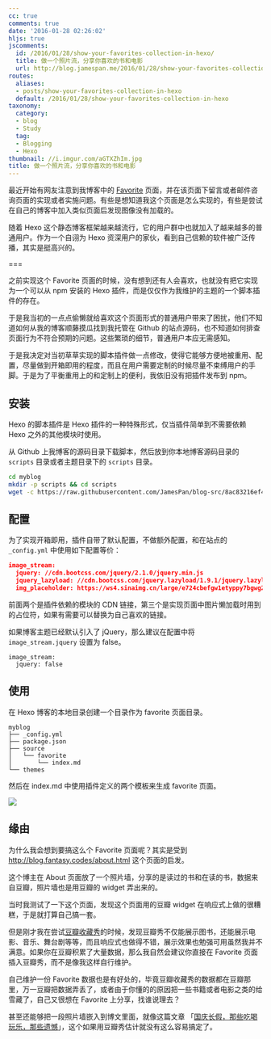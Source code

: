 ```yaml
---
cc: true
comments: true
date: '2016-01-28 02:26:02'
hljs: true
jscomments:
  id: /2016/01/28/show-your-favorites-collection-in-hexo/
  title: 做一个照片流，分享你喜欢的书和电影
  url: http://blog.jamespan.me/2016/01/28/show-your-favorites-collection-in-hexo/
routes:
  aliases:
  - posts/show-your-favorites-collection-in-hexo
  default: /2016/01/28/show-your-favorites-collection-in-hexo
taxonomy:
  category:
  - blog
  - Study
  tag:
  - Blogging
  - Hexo
thumbnail: //i.imgur.com/aGTXZhIm.jpg
title: 做一个照片流，分享你喜欢的书和电影
---
```


最近开始有网友注意到我博客中的 [Favorite][1] 页面，并在该页面下留言或者邮件咨询页面的实现或者实施问题。有些是想知道我这个页面是怎么实现的，有些是尝试在自己的博客中加入类似页面后发现图像没有加载的。

随着 Hexo 这个静态博客框架越来越流行，它的用户群中也就加入了越来越多的普通用户。作为一个自诩为 Hexo 资深用户的家伙，看到自己信赖的软件被广泛传播，其实是挺高兴的。

===

之前实现这个 Favorite 页面的时候，没有想到还有人会喜欢，也就没有把它实现为一个可以从 npm 安装的 Hexo 插件，而是仅仅作为我维护的主题的一个脚本插件的存在。

于是我当初的一点点偷懒就给喜欢这个页面形式的普通用户带来了困扰，他们不知道如何从我的博客顺藤摸瓜找到我托管在 Github 的站点源码，也不知道如何排查页面行为不符合预期的问题。这些繁琐的细节，普通用户本应无需感知。

于是我决定对当初草草实现的脚本插件做一点修改，使得它能够方便地被重用、配置，尽量做到开箱即用的程度，而且在用户需要定制的时候尽量不束缚用户的手脚。于是为了平衡重用上的和定制上的便利，我依旧没有把插件发布到 npm。

## 安装 ##

Hexo 的脚本插件是 Hexo 插件的一种特殊形式，仅当插件简单到不需要依赖 Hexo 之外的其他模块时使用。

从 Github 上我博客的源码目录下载脚本，然后放到你本地博客源码目录的 `scripts` 目录或者主题目录下的 `scripts` 目录。

```bash
cd myblog
mkdir -p scripts && cd scripts
wget -c https://raw.githubusercontent.com/JamesPan/blog-src/8ac83216ef4f2904d326ec7cddcf7adba56d9757/themes/icarus/scripts/image-stream.js
```

## 配置 ##

为了实现开箱即用，插件自带了默认配置，不做额外配置，和在站点的 `_config.yml` 中使用如下配置等价：

```json
image_stream:
  jquery: //cdn.bootcss.com/jquery/2.1.0/jquery.min.js
  jquery_lazyload: //cdn.bootcss.com/jquery.lazyload/1.9.1/jquery.lazyload.min.js
  img_placeholder: https://ws4.sinaimg.cn/large/e724cbefgw1etyppy7bgwg2001001017.gif
```

前面两个是插件依赖的模块的 CDN 链接，第三个是实现页面中图片懒加载时用到的占位符，如果有需要可以替换为自己喜欢的链接。

如果博客主题已经默认引入了 jQuery，那么建议在配置中将 `image_stream.jquery` 设置为 false。

```
image_stream:
  jquery: false
```

## 使用 ##

在 Hexo 博客的本地目录创建一个目录作为 favorite 页面目录。

```
myblog
├── _config.yml
├── package.json
├── source
│   └── favorite
│       └── index.md
└── themes
```

然后在 index.md 中使用插件定义的两个模板来生成 favorite 页面。

![](https://i.imgur.com/r2EVe1y.png)

## 缘由 ##

为什么我会想到要搞这么个 Favorite 页面呢？其实是受到 <http://blog.fantasy.codes/about.html> 这个页面的启发。

这个博主在 About 页面放了一个照片墙，分享的是读过的书和在读的书，数据来自豆瓣，照片墙也是用豆瓣的 widget 弄出来的。

当时我测试了一下这个页面，发现这个页面用的豆瓣 widget 在响应式上做的很糟糕，于是就打算自己搞一套。

但是刚才我在尝试[豆瓣收藏秀][2]的时候，发现豆瓣秀不仅能展示图书，还能展示电影、音乐、舞台剧等等，而且响应式也做得不错，展示效果也勉强可用虽然我并不满意。如果你在豆瓣积累了大量数据，那么我自然会建议你直接在 Favorite 页面插入豆瓣秀，而不是像我这样自行维护。

自己维护一份 Favorite 数据也是有好处的，毕竟豆瓣收藏秀的数据都在豆瓣那里，万一豆瓣把数据弄丢了，或者由于你懂的的原因把一些书籍或者电影之类的给雪藏了，自己又很想在 Favorite 上分享，找谁说理去？

甚至还能够把一段照片墙嵌入到博文里面，就像这篇文章 「[国庆长假，那些吃喝玩乐，那些遗憾][3]」，这个如果用豆瓣秀估计就没有这么容易搞定了。


[1]: /favorite/
[2]: https://www.douban.com/service/badgemakerjs
[3]: /2015/10/07/the-national-days-of-2015/